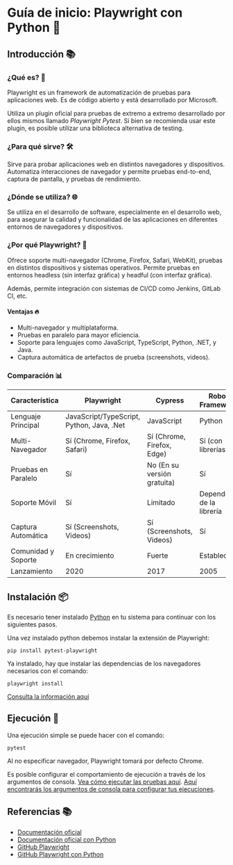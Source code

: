 # Guía de inicio: Playwright con Python 🚀

## Introducción 📚

### ¿Qué es? 🤔

Playwright es un framework de automatización de pruebas para aplicaciones web. Es de código abierto y está desarrollado por Microsoft.

Utiliza un plugin oficial para pruebas de extremo a extremo desarrollado por ellos mismos llamado *Playwright Pytest*. Si bien se recomienda usar este plugin, es posible utilizar una biblioteca alternativa de testing.

### ¿Para qué sirve? 🛠️

Sirve para probar aplicaciones web en distintos navegadores y dispositivos. Automatiza interacciones de navegador y permite pruebas end-to-end, captura de pantalla, y pruebas de rendimiento.

### ¿Dónde se utiliza? 🌐

Se utiliza en el desarrollo de software, especialmente en el desarrollo web, para asegurar la calidad y funcionalidad de las aplicaciones en diferentes entornos de navegadores y dispositivos.

### ¿Por qué Playwright? 🌟

Ofrece soporte multi-navegador (Chrome, Firefox, Safari, WebKit), pruebas en distintos dispositivos y sistemas operativos. Permite pruebas en entornos headless (sin interfaz gráfica) y headful (con interfaz gráfica).

Además, permite integración con sistemas de CI/CD como Jenkins, GitLab CI, etc.

#### Ventajas 🔥

- Multi-navegador y multiplataforma.
- Pruebas en paralelo para mayor eficiencia.
- Soporte para lenguajes como JavaScript, TypeScript, Python, .NET, y Java.
- Captura automática de artefactos de prueba (screenshots, videos).

### Comparación 📊

| Característica            | Playwright                                 | Cypress                        | Robot Framework             | Puppeteer                    | Selenium                         |
|---------------------------|-------------------------------------------|--------------------------------|-----------------------------|------------------------------|----------------------------------|
| Lenguaje Principal        | JavaScript/TypeScript, Python, Java, .Net | JavaScript                     | Python                      | JavaScript                   | Varios (Java, C#, Python)        |
| Multi-Navegador           | Sí (Chrome, Firefox, Safari)               | Sí (Chrome, Firefox, Edge)     | Sí (con librerías)          | No (Solo Chrome, Chromium)   | Sí (Todos los principales)       |
| Pruebas en Paralelo       | Sí                                         | No (En su versión gratuita)    | Sí                          | Sí                           | Sí                              |
| Soporte Móvil             | Sí                                         | Limitado                       | Depende de la librería      | No                           | Sí                              |
| Captura Automática        | Sí (Screenshots, Videos)                   | Sí (Screenshots, Videos)       | Sí                          | Sí (Screenshots, Videos)     | Sí (Con herramientas adicionales)|
| Comunidad y Soporte       | En crecimiento                            | Fuerte                         | Establecida                 | Fuerte                       | Muy fuerte                      |
| Lanzamiento               | 2020                                      | 2017                           | 2005                        | 2017                         | 2004                            |

## Instalación 📦

Es necesario tener instalado [Python](https://www.python.org/downloads/) en tu sistema para continuar con los siguientes pasos.

Una vez instalado python debemos instalar la extensión de Playwright:

`pip install pytest-playwright`

Ya instalado, hay que instalar las dependencias de los navegadores necesarios con el comando:

`playwright install`

[Consulta la información aquí](https://playwright.dev/python/docs/intro#installing-playwright)

## Ejecución 🏃

Una ejecución simple se puede hacer con el comando:

`pytest`

Al no especificar navegador, Playwright tomará por defecto Chrome.

Es posible configurar el comportamiento de ejecución a través de los argumentos de consola. [Vea cómo ejecutar las pruebas aquí](https://playwright.dev/python/docs/running-tests). [Aquí encontrarás los argumentos de consola para configurar tus ejecuciones](https://playwright.dev/python/docs/test-runners).

## Referencias 📚

- [Documentación oficial](https://playwright.dev/)
- [Documentación oficial con Python](https://playwright.dev/python/)
- [GitHub Playwright](https://github.com/microsoft/playwright)
- [GitHub Playwright con Python](https://github.com/microsoft/playwright-python)
